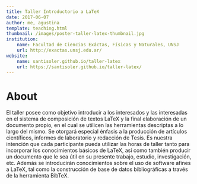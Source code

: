 ```yaml
---
title: Taller Introductorio a LaTeX
date: 2017-06-07
author: me, agustina
template: teaching.html
thumbnail: /images/poster-taller-latex-thumbnail.jpg
institution:
    name: Facultad de Ciencias Exáctas, Físicas y Naturales, UNSJ
    url: http://exactas.unsj.edu.ar/
website:
    name: santisoler.github.io/taller-latex
    url: https://santisoler.github.io/taller-latex/
---
```


# About

El taller posee como objetivo introducir a los interesados y las interesadas en
el sistema de composición de textos LaTeX y la final elaboración de un
documento propio, en el cual se utilicen las herramientas descriptas a lo largo
del mismo. Se otorgará especial énfasis a la producción de artículos
científicos, informes de laboratorio y redacción de Tesis. Es nuestra intención
que cada participante pueda utilizar las horas de taller tanto para incorporar
los conocimientos básicos de LaTeX, así como también producir un documento que
le sea útil en su presente trabajo, estudio, investigación, etc. Además se
introducirán conocimientos sobre el uso de software afines a LaTeX, tal como la
construcción de base de datos bibliográficas a través de la herramienta BibTeX.

